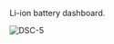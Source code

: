 Li-ion battery dashboard.

![DSC-5](https://github.com/user-attachments/assets/1844d611-5f64-42eb-9728-6a144bc8a7c6)
